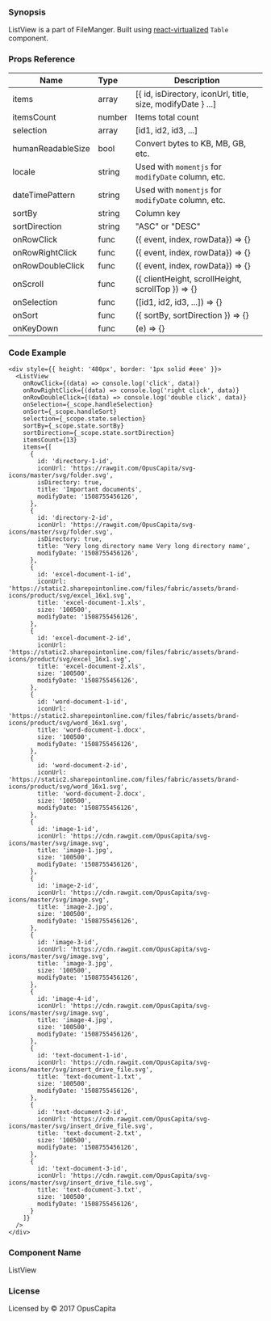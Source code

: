 ### Synopsis

ListView is a part of FileManger. Built using [react-virtualized](https://github.com/bvaughn/react-virtualized/blob/master/docs/Table.md) `Table` component.

### Props Reference

| Name                           | Type                    | Description                                                   |
| ------------------------------ | :---------------------- | -----------------------------------------------------------   |
| items                          | array                   | [{ id, isDirectory, iconUrl, title, size, modifyDate } ...] |
| itemsCount                     | number                  | Items total count                                             |
| selection                      | array                   | [id1, id2, id3, ...]                                          |
| humanReadableSize              | bool                    | Convert bytes to KB, MB, GB, etc.                             |
| locale                         | string                  | Used with `momentjs` for `modifyDate` column, etc.          |
| dateTimePattern                | string                  | Used with `momentjs` for `modifyDate` column, etc.          |
| sortBy                         | string                  | Column key                                                    |
| sortDirection                  | string                  | "ASC" or "DESC"                                               |
| onRowClick                     | func                    | ({ event, index, rowData}) => {}                              |
| onRowRightClick                | func                    | ({ event, index, rowData}) => {}                              |
| onRowDoubleClick               | func                    | ({ event, index, rowData}) => {}                              |
| onScroll                       | func                    | ({ clientHeight, scrollHeight, scrollTop }) => {}             |
| onSelection                    | func                    | ([id1, id2, id3, ...]) => {}                                  |
| onSort                         | func                    | ({ sortBy, sortDirection }) => {}                             |
| onKeyDown                      | func                    | (e) => {}                                                     |

### Code Example

```
<div style={{ height: '480px', border: '1px solid #eee' }}>
  <ListView
    onRowClick={(data) => console.log('click', data)}
    onRowRightClick={(data) => console.log('right click', data)}
    onRowDoubleClick={(data) => console.log('double click', data)}
    onSelection={_scope.handleSelection}
    onSort={_scope.handleSort}
    selection={_scope.state.selection}
    sortBy={_scope.state.sortBy}
    sortDirection={_scope.state.sortDirection}
    itemsCount={13}
    items={[
      { 
        id: 'directory-1-id',
        iconUrl: 'https://rawgit.com/OpusCapita/svg-icons/master/svg/folder.svg',
        isDirectory: true,
        title: 'Important documents',
        modifyDate: '1508755456126',
      },
      { 
        id: 'directory-2-id',
        iconUrl: 'https://rawgit.com/OpusCapita/svg-icons/master/svg/folder.svg',
        isDirectory: true,  
        title: 'Very long directory name Very long directory name',
        modifyDate: '1508755456126',
      },
      { 
        id: 'excel-document-1-id',
        iconUrl: 'https://static2.sharepointonline.com/files/fabric/assets/brand-icons/product/svg/excel_16x1.svg',
        title: 'excel-document-1.xls',
        size: '100500',
        modifyDate: '1508755456126',
      },
      { 
        id: 'excel-document-2-id',
        iconUrl: 'https://static2.sharepointonline.com/files/fabric/assets/brand-icons/product/svg/excel_16x1.svg',
        title: 'excel-document-2.xls',
        size: '100500',
        modifyDate: '1508755456126',
      },
      { 
        id: 'word-document-1-id',
        iconUrl: 'https://static2.sharepointonline.com/files/fabric/assets/brand-icons/product/svg/word_16x1.svg',
        title: 'word-document-1.docx',
        size: '100500',
        modifyDate: '1508755456126',
      },
      { 
        id: 'word-document-2-id',
        iconUrl: 'https://static2.sharepointonline.com/files/fabric/assets/brand-icons/product/svg/word_16x1.svg',
        title: 'word-document-2.docx',
        size: '100500',
        modifyDate: '1508755456126',
      },
      { 
        id: 'image-1-id',
        iconUrl: 'https://cdn.rawgit.com/OpusCapita/svg-icons/master/svg/image.svg',
        title: 'image-1.jpg',
        size: '100500',
        modifyDate: '1508755456126',
      },
      { 
        id: 'image-2-id',
        iconUrl: 'https://cdn.rawgit.com/OpusCapita/svg-icons/master/svg/image.svg',
        title: 'image-2.jpg',
        size: '100500',
        modifyDate: '1508755456126',
      },
      { 
        id: 'image-3-id',
        iconUrl: 'https://cdn.rawgit.com/OpusCapita/svg-icons/master/svg/image.svg',
        title: 'image-3.jpg',
        size: '100500',
        modifyDate: '1508755456126',
      },
      { 
        id: 'image-4-id',
        iconUrl: 'https://cdn.rawgit.com/OpusCapita/svg-icons/master/svg/image.svg',
        title: 'image-4.jpg',
        size: '100500',
        modifyDate: '1508755456126',
      },
      { 
        id: 'text-document-1-id',
        iconUrl: 'https://cdn.rawgit.com/OpusCapita/svg-icons/master/svg/insert_drive_file.svg',
        title: 'text-document-1.txt',
        size: '100500',
        modifyDate: '1508755456126',
      },
      { 
        id: 'text-document-2-id',
        iconUrl: 'https://cdn.rawgit.com/OpusCapita/svg-icons/master/svg/insert_drive_file.svg',
        title: 'text-document-2.txt',
        size: '100500',
        modifyDate: '1508755456126',
      },
      { 
        id: 'text-document-3-id',
        iconUrl: 'https://cdn.rawgit.com/OpusCapita/svg-icons/master/svg/insert_drive_file.svg',
        title: 'text-document-3.txt',
        size: '100500',
        modifyDate: '1508755456126',
      }
    ]}
  />
</div>
```

### Component Name

ListView

### License

Licensed by © 2017 OpusCapita

